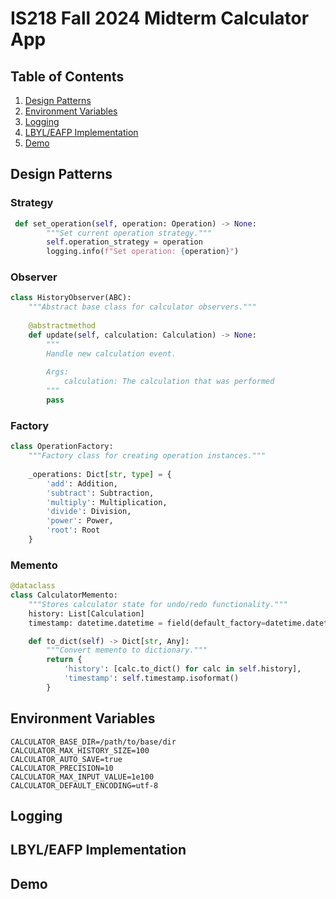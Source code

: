 # IS218 Fall 2024 Midterm Calculator App
## Table of Contents
1. [Design Patterns](/README.md#design-patterns)
2. [Environment Variables](/README.md#environemnt-variables)
3. [Logging](/README.md#logging)
4. [LBYL/EAFP Implementation](/README.md#lbyleafp-implementation)
5. [Demo](/README.md#demo)
## Design Patterns
### Strategy
```python
 def set_operation(self, operation: Operation) -> None:
        """Set current operation strategy."""
        self.operation_strategy = operation
        logging.info(f"Set operation: {operation}")
```
### Observer
```python
class HistoryObserver(ABC):
    """Abstract base class for calculator observers."""
    
    @abstractmethod
    def update(self, calculation: Calculation) -> None:
        """
        Handle new calculation event.
        
        Args:
            calculation: The calculation that was performed
        """
        pass

```
### Factory
```python
class OperationFactory:
    """Factory class for creating operation instances."""
    
    _operations: Dict[str, type] = {
        'add': Addition,
        'subtract': Subtraction,
        'multiply': Multiplication,
        'divide': Division,
        'power': Power,
        'root': Root
    }
```
### Memento
```python
@dataclass
class CalculatorMemento:
    """Stores calculator state for undo/redo functionality."""
    history: List[Calculation]
    timestamp: datetime.datetime = field(default_factory=datetime.datetime.now)

    def to_dict(self) -> Dict[str, Any]:
        """Convert memento to dictionary."""
        return {
            'history': [calc.to_dict() for calc in self.history],
            'timestamp': self.timestamp.isoformat()
        }
```
## Environment Variables
```env
CALCULATOR_BASE_DIR=/path/to/base/dir
CALCULATOR_MAX_HISTORY_SIZE=100
CALCULATOR_AUTO_SAVE=true
CALCULATOR_PRECISION=10
CALCULATOR_MAX_INPUT_VALUE=1e100
CALCULATOR_DEFAULT_ENCODING=utf-8
```
## Logging

## LBYL/EAFP Implementation

## Demo
